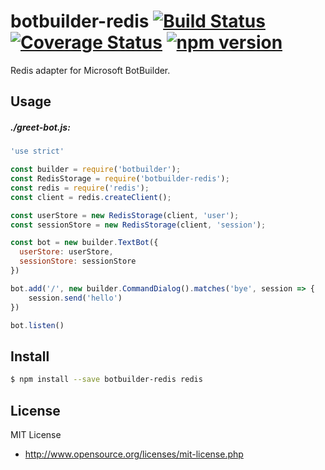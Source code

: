 # botbuilder-redis [![Build Status](https://travis-ci.org/vvatanabe/botbuilder-redis.svg?branch=master)](https://travis-ci.org/vvatanabe/botbuilder-redis) [![Coverage Status](https://coveralls.io/repos/github/vvatanabe/botbuilder-redis/badge.svg?branch=master)](https://coveralls.io/github/vvatanabe/botbuilder-redis?branch=master) [![npm version](https://badge.fury.io/js/botbuilder-redis.svg)](https://badge.fury.io/js/botbuilder-redis)

Redis adapter for Microsoft BotBuilder.

## Usage

##### ./greet-bot.js:
``` javascript
'use strict'

const builder = require('botbuilder');
const RedisStorage = require('botbuilder-redis');
const redis = require('redis');
const client = redis.createClient();

const userStore = new RedisStorage(client, 'user');
const sessionStore = new RedisStorage(client, 'session');

const bot = new builder.TextBot({
  userStore: userStore,
  sessionStore: sessionStore  
})

bot.add('/', new builder.CommandDialog().matches('bye', session => {
	session.send('hello')
})

bot.listen()
```

## Install

``` sh
$ npm install --save botbuilder-redis redis
```

## License

MIT License

* http://www.opensource.org/licenses/mit-license.php
